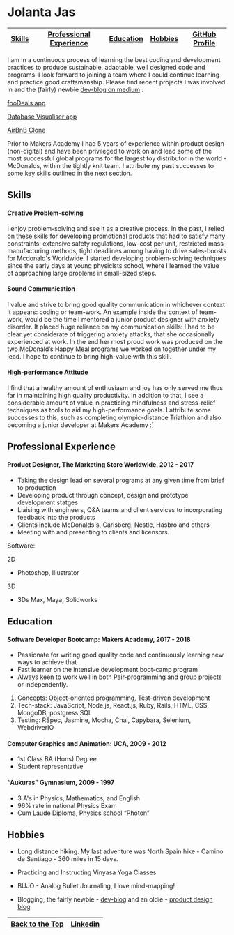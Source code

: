 # Jolanta Jas


|[Skills](#skills)|[Professional Experience](#professional-experience)|[Education](#education)|[Hobbies](#hobbies)|[GitHub Profile](https://github.com/Yolantele) |
|:---------------:|:-------------------------------------------------:|:---------------------:|:-----------------:|:---------------------------------------------:|



I am in a continuous process of learning the best coding and development practices to produce sustainable, adaptable, well designed code and programs. I look forward to joining a team where I could continue learning and practice good craftsmanship. Please find recent projects I was involved in and the (fairly) newbie [dev-blog on medium](https://medium.com/@klpdjolanta) :


[fooDeals app](https://github.com/Yolantele/foodie)


[Database Visualiser app](https://github.com/Yolantele/Database-visualization)


[AirBnB Clone](https://github.com/Yolantele/MakersBnB)


Prior to Makers Academy I had 5 years of experience within product design (non-digital) and have been privileged to work on and lead some of the most successful global programs for the largest toy distributor in the world - McDonalds, within the tightly knit team. I attribute my past successes to some key skills outlined in the next section.




## Skills


#### Creative Problem-solving

I enjoy problem-solving and see it as a creative process. In the past, I relied on these skills for developing promotional products that had to satisfy many constraints: extensive safety regulations, low-cost per unit, restricted mass-manufacturing methods, tight deadlines among having to drive sales-boosts for Mcdonald's Worldwide.  I started developing problem-solving techniques since the early days at young physicists school,  where I learned the value of approaching large problems in small-sized steps.


####  Sound Communication

I value and strive to bring good quality communication in whichever context it appears: coding or team-work.
An example inside the context of team-work, would be the time I mentored a junior product designer with anxiety disorder. It placed huge reliance on my communication skills: I had to be clear yet considerate of triggering anxiety attacks, that she occasionally experienced at work. In the end her most proud work was produced on the two McDonald’s Happy Meal programs we worked on together under my lead. I hope to continue to bring high-value with this skill.


#### High-performance Attitude

I find that a healthy amount of enthusiasm and joy has only served me thus far in maintaining high quality productivity. In addition to that, I see a considerable amount of value in practicing mindfulness and stress-relief techniques as tools to aid my high-performance goals. I attribute some successes to this,  such as completing olympic-distance Triathlon and also becoming a junior developer at Makers Academy :]





## Professional Experience


#### Product Designer, The Marketing Store Worldwide,  2012 - 2017

- Taking the design lead on several programs at any given time from brief to production
- Developing product through concept, design and prototype development statges
- Liaising with engineers, Q&A teams and client services to incorporating feedback into the products
- Clients include McDonalds's, Carlsberg, Nestle, Hasbro and others
- Meeting with and presenting to clients and licensors.


Software:

2D
- Photoshop, Illustrator

3D
- 3Ds Max, Maya, Solidworks





## Education


#### Software Developer Bootcamp: Makers Academy, 2017 - 2018

- Passionate for writing good quality code and continuously learning new ways to achieve that
- Fast learner on the intensive development boot-camp program
- Always keen to work well in both Pair-programming and group projects or independently.

1. Concepts: Object-oriented programming, Test-driven development
2. Tech-stack: JavaScript, Node.js, React.js, Ruby, Rails,  HTML, CSS, MongoDB, postgress SQL
3. Testing: RSpec, Jasmine, Mocha, Chai, Capybara, Selenium, WebdriverIO


#### Computer Graphics and Animation: UCA, 2009 - 2012

- 1st Class BA (Hons) Degree
- Student representative


#### “Aukuras” Gymnasium, 2009 - 1997

- 3 A's in Physics, Mathematics, and English
- 96% rate in national Physics Exam
- Cum Laude Diploma, Physics school “Photon”





## Hobbies

- Long distance hiking.
My last adventure was North Spain hike - Camino de Santiago - 360 miles in 15 days.   

- Practicing and Instructing Vinyasa Yoga Classes

- BUJO - Analog Bullet Journaling, I love mind-mapping!

- Blogging, the fairly newbie - [dev-blog](https://medium.com/@klpdjolanta) and an oldie - [product design blog](http://jolantasketch.blogspot.co.uk/)

|[Back to the Top](#jolanta-jas) | [Linkedin](https://www.linkedin.com/in/jolanta-jas-94850824/) |
|:------------------------------:|:-------------------------------------------------------------:|
